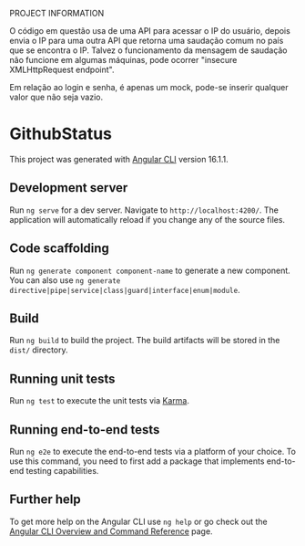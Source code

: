 PROJECT INFORMATION

O código em questão usa de uma API para acessar o IP do usuário, depois envia o IP para uma outra API que retorna uma saudação comum no país que se encontra o IP.
Talvez o funcionamento da mensagem de saudação não funcione em algumas máquinas, pode ocorrer "insecure XMLHttpRequest endpoint".

Em relação ao login e senha, é apenas um mock, pode-se inserir qualquer valor que não seja vazio.


# GithubStatus

This project was generated with [Angular CLI](https://github.com/angular/angular-cli) version 16.1.1.

## Development server

Run `ng serve` for a dev server. Navigate to `http://localhost:4200/`. The application will automatically reload if you change any of the source files.

## Code scaffolding

Run `ng generate component component-name` to generate a new component. You can also use `ng generate directive|pipe|service|class|guard|interface|enum|module`.

## Build

Run `ng build` to build the project. The build artifacts will be stored in the `dist/` directory.

## Running unit tests

Run `ng test` to execute the unit tests via [Karma](https://karma-runner.github.io).

## Running end-to-end tests

Run `ng e2e` to execute the end-to-end tests via a platform of your choice. To use this command, you need to first add a package that implements end-to-end testing capabilities.

## Further help

To get more help on the Angular CLI use `ng help` or go check out the [Angular CLI Overview and Command Reference](https://angular.io/cli) page.

